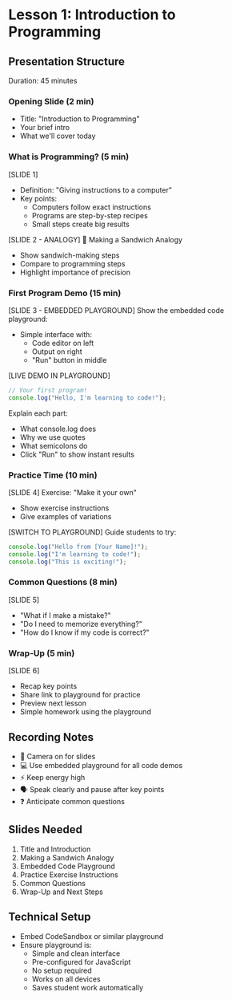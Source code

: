 # Lesson 1: Introduction to Programming

## Presentation Structure
Duration: 45 minutes

### Opening Slide (2 min)
- Title: "Introduction to Programming"
- Your brief intro
- What we'll cover today

### What is Programming? (5 min)
[SLIDE 1]
- Definition: "Giving instructions to a computer"
- Key points:
  - Computers follow exact instructions
  - Programs are step-by-step recipes
  - Small steps create big results

[SLIDE 2 - ANALOGY]
🎯 Making a Sandwich Analogy
- Show sandwich-making steps
- Compare to programming steps
- Highlight importance of precision

### First Program Demo (15 min)
[SLIDE 3 - EMBEDDED PLAYGROUND]
Show the embedded code playground:
- Simple interface with:
  - Code editor on left
  - Output on right
  - "Run" button in middle

[LIVE DEMO IN PLAYGROUND]
```javascript
// Your first program!
console.log("Hello, I'm learning to code!");
```

Explain each part:
- What console.log does
- Why we use quotes
- What semicolons do
- Click "Run" to show instant results

### Practice Time (10 min)
[SLIDE 4]
Exercise: "Make it your own"
- Show exercise instructions
- Give examples of variations

[SWITCH TO PLAYGROUND]
Guide students to try:
```javascript
console.log("Hello from [Your Name]!");
console.log("I'm learning to code!");
console.log("This is exciting!");
```

### Common Questions (8 min)
[SLIDE 5]
- "What if I make a mistake?"
- "Do I need to memorize everything?"
- "How do I know if my code is correct?"

### Wrap-Up (5 min)
[SLIDE 6]
- Recap key points
- Share link to playground for practice
- Preview next lesson
- Simple homework using the playground

## Recording Notes
- 🎥 Camera on for slides
- 💻 Use embedded playground for all code demos
- ⚡ Keep energy high
- 🗣 Speak clearly and pause after key points
- ❓ Anticipate common questions

## Slides Needed
1. Title and Introduction
2. Making a Sandwich Analogy
3. Embedded Code Playground
4. Practice Exercise Instructions
5. Common Questions
6. Wrap-Up and Next Steps

## Technical Setup
- Embed CodeSandbox or similar playground
- Ensure playground is:
  - Simple and clean interface
  - Pre-configured for JavaScript
  - No setup required
  - Works on all devices
  - Saves student work automatically